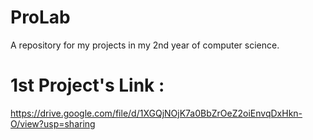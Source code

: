 # ProLab
A repository for my projects in my 2nd year of computer science. 
# 1st Project's Link :
https://drive.google.com/file/d/1XGQjNOjK7a0BbZrOeZ2oiEnvqDxHkn-O/view?usp=sharing
